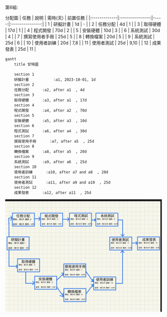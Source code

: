 第6組:

分配圖
| 任務 | 說明 | 需時(天) | 前置任務 |
|:-------------|:---------------:|-----:|:---------------:|
| 1 | 研擬計畫 | 1d | - |
| 2 | 任務分配 | 4d | 1 |
| 3 | 取得硬體 | 17d | 1 |
| 4 | 程式開發 | 70d | 2 |
| 5 | 安裝硬體 | 10d | 3 |
| 6 | 系統測試 | 30d | 4 |
| 7 | 撰寫使用者手冊 | 25d | 5 |
| 8 | 轉換檔案 | 20d | 5 |
| 9 | 系統測試 | 25d | 6 |
| 10 | 使用者訓練 | 20d | 7,8 |
| 11 | 使用者測試 | 25d | 9,10 |
| 12 | 成果發表 | 25d | 11 |

```mermaid
gantt
    title 甘特圖

    section 1
    研擬計畫           :a1, 2023-10-01, 1d
    section 2
    任務分配      :a2, after a1  , 4d
    section 3
    取得硬體      :a3, after a1  , 17d
    section 4
    程式開發      :a4, after a2  , 70d
    section 5
    安裝硬體      :a5, after a3  , 10d
    section 6
    程式測試      :a6, after a4  , 30d
    section 7
    撰寫使用手冊      :a7, after a5  , 25d
    section 8
    轉換檔案      :a8, after a5  , 20d
    section 9
    系統測試      :a9, after a6  , 25d
    section 10
    使用者訓練      :a10, after a7 and a8  , 20d
    section 11
    使用者測試      :a11, after a9 and a10  , 25d
    section 12
    成果發表      :a12, after a11  , 25d

```
![PERT](PERT.jpg "PERT")
